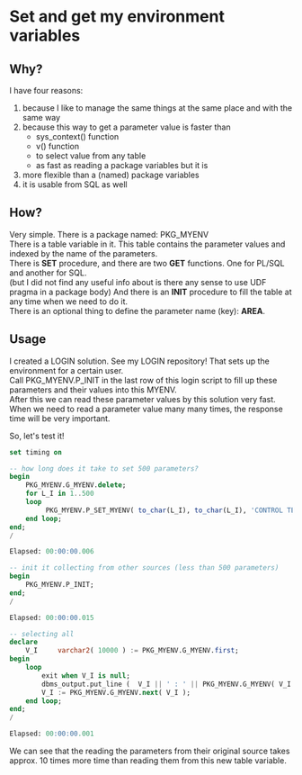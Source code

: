 #  Set and get my environment variables

## Why?

I have four reasons:

1. because I like to manage the same things at the same place and with the same way
2. because this way to get a parameter value is faster than 
    * sys_context() function
    * v() function
    * to select value from any table
    * as fast as reading a package variables but it is
3. more flexible than a (named) package variables
4. it is usable from SQL as well

## How?

Very simple.
There is a package named: PKG_MYENV<br>
There is a table variable in it. This table contains the parameter values and indexed by the name of the parameters.<br>
There is **SET** procedure, and there are two **GET** functions. One for PL/SQL and another for SQL.<br>
(but I did not find any useful info about is there any sense to use UDF pragma in a package body)
And there is an **INIT** procedure to fill the table at any time when we need to do it.<br>
There is an optional thing to define the parameter name (key): **AREA**. 


## Usage

I created a LOGIN solution. See my LOGIN repository! That sets up the environment for a certain user.<br>
Call PKG_MYENV.P_INIT in the last row of this login script to fill up these parameters and their values into this MYENV.<br>
After this we can read these parameter values by this solution very fast.<br>
When we need to read a parameter value many many times, the response time will be very important.<br>

So, let's test it!

```sql
set timing on

-- how long does it take to set 500 parameters?
begin
    PKG_MYENV.G_MYENV.delete;
    for L_I in 1..500
    loop
         PKG_MYENV.P_SET_MYENV( to_char(L_I), to_char(L_I), 'CONTROL TEST');
    end loop;
end;
/

Elapsed: 00:00:00.006

-- init it collecting from other sources (less than 500 parameters)
begin
    PKG_MYENV.P_INIT;
end;
/

Elapsed: 00:00:00.015

-- selecting all
declare
    V_I     varchar2( 10000 ) := PKG_MYENV.G_MYENV.first;
begin
    loop
        exit when V_I is null;
        dbms_output.put_line (  V_I || ' : ' || PKG_MYENV.G_MYENV( V_I ) );
        V_I := PKG_MYENV.G_MYENV.next( V_I );
    end loop;
end;
/

Elapsed: 00:00:00.001
```

We can see that the reading the parameters from their original source takes approx. 10 times more time than reading them from this new table variable.

